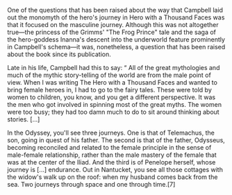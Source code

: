 One of the questions that has been raised about the way that Campbell laid out the monomyth of the hero's journey in Hero with a Thousand Faces was that it focused on the masculine journey. Although this was not altogether true—the princess of the Grimms' "The Frog Prince" tale and the saga of the hero-goddess Inanna's descent into the underworld feature prominently in Campbell's schema—it was, nonetheless, a question that has been raised about the book since its publication.

Late in his life, Campbell had this to say:
“ 	All of the great mythologies and much of the mythic story-telling of the world are from the male point of view. When I was writing The Hero with a Thousand Faces and wanted to bring female heroes in, I had to go to the fairy tales. These were told by women to children, you know, and you get a different perspective. It was the men who got involved in spinning most of the great myths. The women were too busy; they had too damn much to do to sit around thinking about stories. [...]

In the Odyssey, you'll see three journeys. One is that of Telemachus, the son, going in quest of his father. The second is that of the father, Odysseus, becoming reconciled and related to the female principle in the sense of male-female relationship, rather than the male mastery of the female that was at the center of the Iliad. And the third is of Penelope herself, whose journey is [...] endurance. Out in Nantucket, you see all those cottages with the widow's walk up on the roof: when my husband comes back from the sea. Two journeys through space and one through time.[7]
